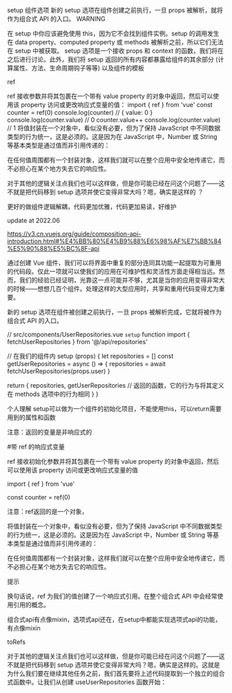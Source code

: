 setup 组件选项
新的 setup 选项在组件创建之前执行，一旦 props 被解析，就将作为组合式 API 的入口。
WARNING

在 setup 中你应该避免使用 this，因为它不会找到组件实例。setup 的调用发生在 data property、computed property 或 methods 被解析之前，所以它们无法在 setup 中被获取。
setup 选项是一个接收 props 和 context 的函数，我们将在之后进行讨论。此外，我们将 setup 返回的所有内容都暴露给组件的其余部分 (计算属性、方法、生命周期钩子等等) 以及组件的模板

ref

ref 接收参数并将其包裹在一个带有 value property 的对象中返回，然后可以使用该 property 访问或更改响应式变量的值：
import { ref } from 'vue'
const counter = ref(0)
console.log(counter) // { value: 0 }
console.log(counter.value) // 0
counter.value++
console.log(counter.value) // 1
将值封装在一个对象中，看似没有必要，但为了保持 JavaScript 中不同数据类型的行为统一，这是必须的。这是因为在 JavaScript 中，Number 或 String 等基本类型是通过值而非引用传递的：

在任何值周围都有一个封装对象，这样我们就可以在整个应用中安全地传递它，而不必担心在某个地方失去它的响应性。


对于其他的逻辑关注点我们也可以这样做，但是你可能已经在问这个问题了——这不就是把代码移到 setup 选项并使它变得非常大吗？嗯，确实是这样的
？

更好的做组件逻辑解耦，代码更加优雅，代码更加易读，好维护


update at 2022.06

https://v3.cn.vuejs.org/guide/composition-api-introduction.html#%E4%BB%80%E4%B9%88%E6%98%AF%E7%BB%84%E5%90%88%E5%BC%8F-api

通过创建 Vue 组件，我们可以将界面中重复的部分连同其功能一起提取为可重用的代码段。仅此一项就可以使我们的应用在可维护性和灵活性方面走得相当远。然而，我们的经验已经证明，光靠这一点可能并不够，尤其是当你的应用变得非常大的时候——想想几百个组件。处理这样的大型应用时，共享和重用代码变得尤为重要。


新的 setup 选项在组件被创建之前执行，一旦 props 被解析完成，它就将被作为组合式 API 的入口。

// src/components/UserRepositories.vue `setup` function
import { fetchUserRepositories } from '@/api/repositories'

// 在我们的组件内
setup (props) {
  let repositories = []
  const getUserRepositories = async () => {
    repositories = await fetchUserRepositories(props.user)
  }

  return {
    repositories,
    getUserRepositories // 返回的函数，它的行为与将其定义在 methods 选项中的行为相同
  }
}

个人理解 setup可以做为一个组件的初始化项目，不能使用this，可以return需要用到的属性和函数

注意：返回的变量是非响应式的

#带 ref 的响应式变量

ref 接收初始化参数并将其包裹在一个带有 value property 的对象中返回，然后可以使用该 property 访问或更改响应式变量的值

import { ref } from 'vue'

const counter = ref(0)

注意：ref返回的是一个对象，

将值封装在一个对象中，看似没有必要，但为了保持 JavaScript 中不同数据类型的行为统一，这是必须的。这是因为在 JavaScript 中，Number 或 String 等基本类型是通过值而非引用传递的：

在任何值周围都有一个封装对象，这样我们就可以在整个应用中安全地传递它，而不必担心在某个地方失去它的响应性。

提示

换句话说，ref 为我们的值创建了一个响应式引用。在整个组合式 API 中会经常使用引用的概念。


组合式api有点像mixin，选项式api还在，在setup中都能实现选项式api的功能，有点像mixin

toRefs

对于其他的逻辑关注点我们也可以这样做，但是你可能已经在问这个问题了——这不就是把代码移到 setup 选项并使它变得非常大吗？嗯，确实是这样的。这就是为什么我们要在继续其他任务之前，我们首先要将上述代码提取到一个独立的组合式函数中。让我们从创建 useUserRepositories 函数开始：
